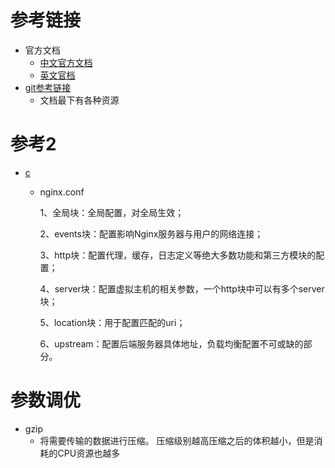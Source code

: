 # 参考链接

- 官方文档
  - [中文官方文档](https://blog.redis.com.cn/doc/example/loadbanlance.html)
  - [英文官档](http://nginx.org/en/docs/http/ngx_http_upstream_module.html#upstream)
- [git参考链接](https://github.com/dunwu/nginx-tutorial)
  - 文档最下有各种资源



# 参考2

- [c](https://blog.csdn.net/qq_42327944/article/details/124679374?ops_request_misc=%257B%2522request%255Fid%2522%253A%2522166191002516781667835856%2522%252C%2522scm%2522%253A%252220140713.130102334.pc%255Fall.%2522%257D&request_id=166191002516781667835856&biz_id=0&utm_medium=distribute.pc_search_result.none-task-blog-2~all~first_rank_ecpm_v1~pc_rank_34-5-124679374-null-null.142^v42^pc_rank_34,185^v2^control&utm_term=%E6%B5%8B%E8%AF%95Nginx%20%E6%80%8E%E4%B9%88%E4%B8%B4%E6%97%B6%E8%8E%B7%E5%8F%96%E4%B8%80%E4%B8%AA%E5%9F%9F%E5%90%8D&spm=1018.2226.3001.4187)

  - nginx.conf

    1、全局块：全局配置，对全局生效；

    2、events块：配置影响Nginx服务器与用户的网络连接；

    3、http块：配置代理，缓存，日志定义等绝大多数功能和第三方模块的配置；

    4、server块：配置虚拟主机的相关参数，一个http块中可以有多个server块；

    5、location块：用于配置匹配的uri；

    6、upstream：配置后端服务器具体地址，负载均衡配置不可或缺的部分。



# 参数调优

- gzip
  - 将需要传输的数据进行压缩。 压缩级别越高压缩之后的体积越小，但是消耗的CPU资源也越多